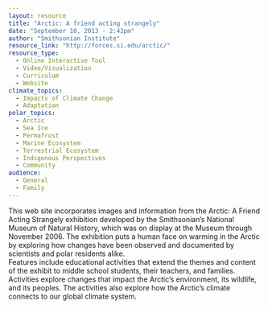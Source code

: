 ```yaml
---
layout: resource
title: "Arctic: A friend acting strangely"
date: "September 10, 2013 - 2:42pm"
author: "Smithsonian Institute"
resource_link: "http://forces.si.edu/arctic/"
resource_type:
  - Online Interactive Tool
  - Video/Visualization
  - Curriculum
  - Website
climate_topics:
  - Impacts of Climate Change
  - Adaptation
polar_topics:
  - Arctic
  - Sea Ice
  - Permafrost
  - Marine Ecosystem
  - Terrestrial Ecosystem
  - Indigenous Perspectives
  - Community
audience:
  - General
  - Family
---
```


This web site incorporates images and information from the Arctic: A Friend Acting Strangely exhibition developed by the Smithsonian’s National Museum of Natural History, which was on display at the Museum through November 2006. The exhibition puts a human face on warming in the Arctic by exploring how changes have been observed and documented by scientists and polar residents alike.  
Features include educational activities that extend the themes and content of the exhibit to middle school students, their teachers, and families.  Activities explore changes that impact the Arctic’s environment, its wildlife, and its peoples.  The activities also explore how the Arctic’s climate connects to our global climate system.